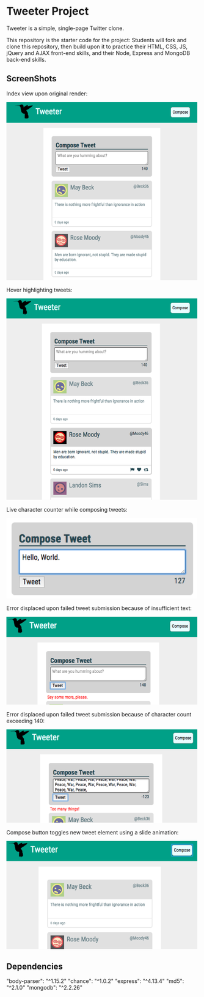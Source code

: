 # Tweeter Project

Tweeter is a simple, single-page Twitter clone.

This repository is the starter code for the project: Students will fork and clone this repository, then build upon it to practice their HTML, CSS, JS, jQuery and AJAX front-end skills, and their Node, Express and MongoDB back-end skills.

## ScreenShots

<p align="center">
  <p> Index view upon original render:  </p>
  <img src="./public/images/readMe/Home.png" width="500"/>
  <p> Hover highlighting tweets:  </p>
  <img src="./public/images/readMe/HoverHighlight.png" width="500"/>
  <p> Live character counter while composing tweets:  </p>
  <img src="./public/images/readMe/LiveCharacterCount.png" width="500"/>
  <p> Error displaced upon failed tweet submission because of insufficient text:  </p>
  <img src="./public/images/readMe/ErrorShort.png" width="500"/>
  <p> Error displaced upon failed tweet submission because of character count exceeding 140:  </p>
  <img src="./public/images/readMe/ErrorLong.png" width="500"/>
  <p> Compose button toggles new tweet element using a slide animation:  </p>
  <img src="./public/images/readMe/HideCompose.png" width="500"/>
</p>






## Dependencies

  "body-parser":     "^1.15.2"
  "chance":          "^1.0.2"
  "express":         "^4.13.4"
  "md5":             "^2.1.0"
  "mongodb":         "^2.2.26"
